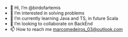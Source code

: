 - 👋 Hi, I’m @birdofartemis
- 👀 I’m interested in solving problems
- 🌱 I’m currently learning Java and TS, in future Scala
- 💞️ I’m looking to collaborate on BackEnd
- 📫 How to reach me marcomedeiros_03@outlook.com

<!---
birdofartemis/birdofartemis is a ✨ special ✨ repository because its `README.md` (this file) appears on your GitHub profile.
You can click the Preview link to take a look at your changes.
--->
